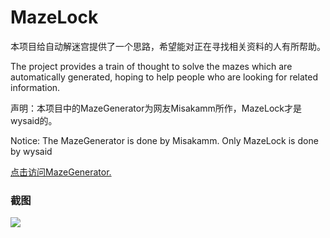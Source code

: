 <h1> MazeLock </h1>

<p>本项目给自动解迷宫提供了一个思路，希望能对正在寻找相关资料的人有所帮助。</p>
<p> The project provides a train of thought to solve the mazes which are automatically generated, hoping to help people who are looking for related information. </p>
<p>声明：本项目中的MazeGenerator为网友Misakamm所作，MazeLock才是wysaid的。</p>
<p>Notice: The MazeGenerator is done by Misakamm. Only MazeLock is done by wysaid</p>
<p><a href= "https://raw.github.com/wysaid/MazeLock/master/MazeGenerator.html" target="_blank">
点击访问MazeGenerator.
</a></p>
<h3>截图</h3>
<p><img src="https://raw.github.com/wysaid/MazeLock/master/shotcut.jpg"></p>